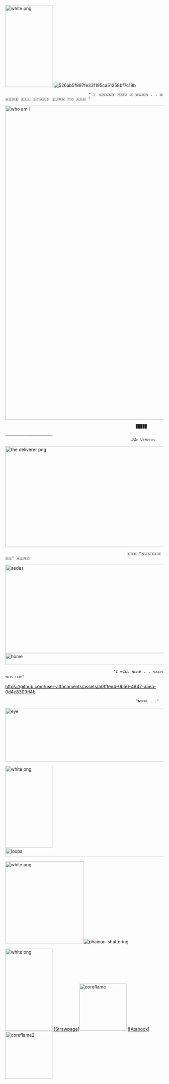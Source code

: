 <img width="150" height="261" alt="white png" src="https://github.com/user-attachments/assets/9fed7375-0b94-4d3c-804e-9f895e83acad" /> ![526ab5f897fe33f195ca51258bf7c19b](https://github.com/user-attachments/assets/43ea8d35-c3ef-49f4-885d-64d607f38c6b)

    
                                         
                                         ​" 🇮​ ​🇬​​🇷​​🇦​​🇳​​🇹​ ​🇾​​🇴​​🇺​ ​🇦​ ​🇩​​🇦​​🇼​​🇳​ . . ​🇼​​🇭​​🇪​​🇷​​🇪​ ​🇦​​🇱​​🇱​ ​🇸​​🇹​​🇦​​🇷​​🇸​ ​🇧​​🇺​​🇷​​🇳​ ​🇹​​🇴​ ​🇦​​🇸​​🇭​ "
<img width="2000" height="1000" alt="who am i" src="https://github.com/user-attachments/assets/f98879a5-bf69-4be6-839f-04e468285bb2" />


                                                              ▉▉▉▉▉
                                                        ―――――――――――――――――――――
                                                            𝒯𝒽𝑒 𝒟𝑒𝓁𝒾𝓋𝑒𝓇𝑒𝓇




<img width="1200" height="321" alt="the deliverer png" src="https://github.com/user-attachments/assets/6e7c5dfe-bde6-4af1-a570-af1a2aa22bb7" />

                                                          🇹​​🇭​​🇪​ "​🇳​​🇦​​🇲​​🇪​​🇱​​🇪​​🇸​​🇸​​" ​🇭​​🇪​​🇷​​🇴​                                                            

                                                          

<img width="1200" height="281" alt="aedes" src="https://github.com/user-attachments/assets/75542e74-f681-447d-86d0-d946d2c4aa61" />
<img width="1200" height="38" alt="home" src="https://github.com/user-attachments/assets/d2a7fcb8-f562-47c6-b5f7-2cb6c5765701" />

                                                    "ɪ ᴡɪʟʟ ɴᴇᴠᴇʀ . . ᴀᴄᴄᴇᴘᴛ ᴛʜɪꜱ ꜰᴀᴛᴇ"

                                                    










https://github.com/user-attachments/assets/a0fffee4-0b56-4847-a5ea-0d4e8309ff4b







                                                              "ɴᴇᴠᴇʀ . ."



<img width="1200" height="170" alt="eye" src="https://github.com/user-attachments/assets/dde65422-7818-468f-bdc2-f87b9c489664" />

<img width="150" height="261" alt="white png" src="https://github.com/user-attachments/assets/9fed7375-0b94-4d3c-804e-9f895e83acad" /><img width="617" height="29" alt="loops" src="https://github.com/user-attachments/assets/e18a353e-27f3-40f4-b9cb-33b494b0e267" />


<img width="250" height="261" alt="white png" src="https://github.com/user-attachments/assets/9fed7375-0b94-4d3c-804e-9f895e83acad" />![phainon-shattering](https://github.com/user-attachments/assets/79ed599b-0eb8-4498-a0c2-ad064356aca3)




<img width="150" height="261" alt="white png" src="https://github.com/user-attachments/assets/9fed7375-0b94-4d3c-804e-9f895e83acad" />[![Strawpage]<img width="150" height="150" alt="coreflame" src="https://github.com/user-attachments/assets/87e8830f-0c97-459e-8469-ae464055d2d7" />](https://ph4in0n.straw.page/) [![Atabook]<img width="150" height="150" alt="coreflame2" src="https://github.com/user-attachments/assets/b2da1dfe-9c34-4aa0-8b91-3eea770888d1" />
](https://sxcy.atabook.org/)


